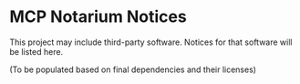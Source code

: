 # MCP Notarium Notices

This project may include third-party software. Notices for that software will be listed here.

(To be populated based on final dependencies and their licenses) 